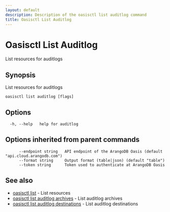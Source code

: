 ```yaml
---
layout: default
description: Description of the oasisctl list auditlog command
title: Oasisctl List Auditlog
---
```

# Oasisctl List Auditlog

List resources for auditlogs

## Synopsis

List resources for auditlogs

```
oasisctl list auditlog [flags]
```

## Options

```
  -h, --help   help for auditlog
```

## Options inherited from parent commands

```
      --endpoint string   API endpoint of the ArangoDB Oasis (default "api.cloud.arangodb.com")
      --format string     Output format (table|json) (default "table")
      --token string      Token used to authenticate at ArangoDB Oasis
```

## See also

* [oasisctl list](oasisctl-list.html)	 - List resources
* [oasisctl list auditlog archives](oasisctl-list-auditlog-archives.html)	 - List auditlog archives
* [oasisctl list auditlog destinations](oasisctl-list-auditlog-destinations.html)	 - List auditlog destinations

